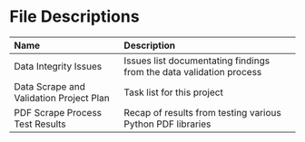 # File Descriptions

| Name                                        | Description                                                                                                     |
| :------------------------------------------ | :-------------------------------------------------------------------------------------------------------------- |
| Data Integrity Issues                       | Issues list documentating findings from the data validation process                                             |
| Data Scrape and Validation Project Plan     | Task list for this project                                                                                      |
| PDF Scrape Process Test Results             | Recap of results from testing various Python PDF libraries                                                      |

